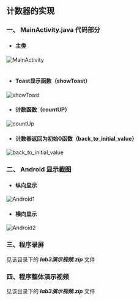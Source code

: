 ## 计数器的实现
>
### 一、 MainActivity.java 代码部分
>
- #### 主类
![MainActivity](https://github.com/IVY-1999/android_1813066/blob/main/image/1.png) <br><br>
>
>
- #### Toast显示函数（showToast）
![showToast](https://github.com/IVY-1999/android_1813066/blob/main/image/2.png) 
>
>
- #### 计数函数（countUP）
![countUp](https://github.com/IVY-1999/android_1813066/blob/main/image/3.png)
>
>
- #### 计数器返回为初始0函数（back_to_initial_value）
![back_to_initial_value](https://github.com/IVY-1999/android_1813066/blob/main/image/4.png)
>
>
### 二、 Android 显示截图
- #### 纵向显示
![Android1](https://github.com/IVY-1999/android_1813066/blob/main/image/5.png)
>
>
- #### 横向显示
![Android2](https://github.com/IVY-1999/android_1813066/blob/main/image/6.png)
>
>
### 三、程序录屏
见该目录下的 ***lab3演示视频.zip*** 文件
>
>
### 四、程序整体演示视频
见该目录下的 ***lab3演示视频.zip*** 文件
 
